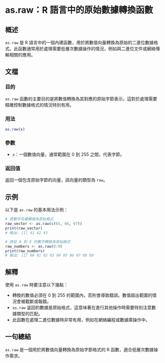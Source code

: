 <!--
Meta Description: # as.raw：R 語言中的原始數據轉換函數 ## 概述 `as.raw` 是 R 語言中的一個內建函數，用於將數值向量轉換為原始的二進位數據格式。此函數通常用於處理需要低層次數據操作的情況，例如與二進位文件或網絡傳輸相關的應用。 ## 文檔 ### 目的 `as.raw` 函數的主要目的是將數值...
Meta Keywords: raw, 255, raw_vector, print, raw_numbers
-->

# as.raw：R 語言中的原始數據轉換函數

## 概述
`as.raw` 是 R 語言中的一個內建函數，用於將數值向量轉換為原始的二進位數據格式。此函數通常用於處理需要低層次數據操作的情況，例如與二進位文件或網絡傳輸相關的應用。

## 文檔
### 目的
`as.raw` 函數的主要目的是將數值轉換為其對應的原始字節表示。這對於處理需要精確控制數據格式的情況特別有用。

### 用法
```R
as.raw(x)
```

### 參數
- `x`：一個數值向量，通常範圍在 0 到 255 之間，代表字節。

### 返回值
返回一個包含原始字節的向量，該向量的類型為 `raw`。

## 示例
以下是 `as.raw` 的基本用法示例：

```R
# 將數字向量轉換為原始格式
raw_vector <- as.raw(c(65, 66, 67))
print(raw_vector)
# 輸出: [1] 41 42 43
```

```R
# 將從 0 到 9 的數字轉換為原始格式
raw_numbers <- as.raw(0:9)
print(raw_numbers)
# 輸出: [1] 00 01 02 03 04 05 06 07 08 09
```

## 解釋
使用 `as.raw` 時要注意以下幾點：
- 轉換的數值必須在 0 到 255 的範圍內，否則會導致錯誤。數值超出範圍的情況會被截斷或報錯。
- `as.raw` 返回的數據是原始格式，這意味著在進行其他操作時需要特別注意數據類型的匹配。
- 此函數在處理二進位數據時非常有用，例如在網絡編程或數據庫操作中。

## 一句總結
`as.raw` 是一個用於將數值向量轉換為原始字節格式的 R 函數，適合低層次數據操作需求。
